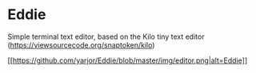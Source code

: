 # Eddie
Simple terminal text editor, based on the Kilo tiny text editor (https://viewsourcecode.org/snaptoken/kilo)

[[https://github.com/yarjor/Eddie/blob/master/img/editor.png|alt=Eddie]]
